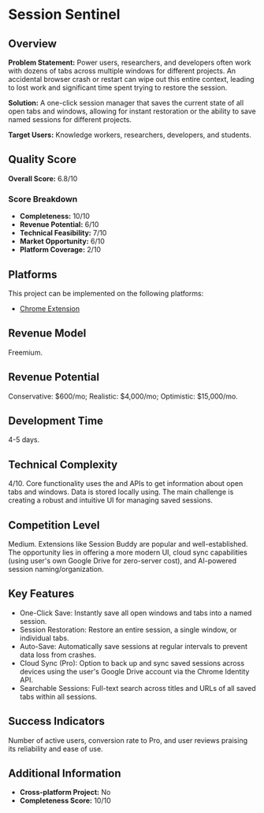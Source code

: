 # Session Sentinel

## Overview
**Problem Statement:** Power users, researchers, and developers often work with dozens of tabs across multiple windows for different projects. An accidental browser crash or restart can wipe out this entire context, leading to lost work and significant time spent trying to restore the session.

**Solution:** A one-click session manager that saves the current state of all open tabs and windows, allowing for instant restoration or the ability to save named sessions for different projects.

**Target Users:** Knowledge workers, researchers, developers, and students.

## Quality Score
**Overall Score:** 6.8/10

### Score Breakdown
- **Completeness:** 10/10
- **Revenue Potential:** 6/10
- **Technical Feasibility:** 7/10
- **Market Opportunity:** 6/10
- **Platform Coverage:** 2/10

## Platforms
This project can be implemented on the following platforms:
- [Chrome Extension](./platforms/chrome-extension/)

## Revenue Model
Freemium.

## Revenue Potential
Conservative: $600/mo; Realistic: $4,000/mo; Optimistic: $15,000/mo.

## Development Time
4-5 days.

## Technical Complexity
4/10. Core functionality uses the and APIs to get information about open tabs and windows. Data is stored locally using. The main challenge is creating a robust and intuitive UI for managing saved sessions.

## Competition Level
Medium. Extensions like Session Buddy are popular and well-established. The opportunity lies in offering a more modern UI, cloud sync capabilities (using user's own Google Drive for zero-server cost), and AI-powered session naming/organization.

## Key Features
- One-Click Save: Instantly save all open windows and tabs into a named session.
- Session Restoration: Restore an entire session, a single window, or individual tabs.
- Auto-Save: Automatically save sessions at regular intervals to prevent data loss from crashes.
- Cloud Sync (Pro): Option to back up and sync saved sessions across devices using the user's Google Drive account via the Chrome Identity API.
- Searchable Sessions: Full-text search across titles and URLs of all saved tabs within all sessions.

## Success Indicators
Number of active users, conversion rate to Pro, and user reviews praising its reliability and ease of use.

## Additional Information
- **Cross-platform Project:** No
- **Completeness Score:** 10/10
